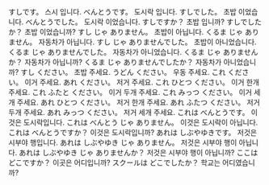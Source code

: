 すしです。	스시 입니다.
べんとうです。	도시락 입니다.
すしでした。	초밥 이었습니다.
べんとうでした。	도시락 이었습니다.
すしですか？	초밥 입니까?
すしでしたか？	초밥 이었습니까?
すし じゃ ありません。	초밥이 아닙니다.
くるま じゃ ありません。	자동차가 아닙니다.
すし じゃ ありませんでした。	초밥이 아니었습니다.
くるま じゃ ありませんでした。	자동차가 아니었습니다.
くるま じゃ ありませんか？	자동차가 아닙니까?
くるま じゃ ありませんでしたか？	자동차가 아니었습니까?
すし ください。	초밥 주세요.
うどん ください。	우동 주세요.
これ ください。	이거 주세요.
あれ ください。	저거 주세요.
これ ひとつ ください。	이거 한개 주세요.
これ ふたと ください。	이거 두개 주세요.
これ みっつ ください。	이거 세개 주세요.
あれ ひとつ ください。	저거 한개 주세요.
あれ ふたつ ください。	저거 두개 주세요.
あれ みっつ ください。	저거 세개 주세요.
これは べんとうです。	이것은 도시락입니다.
これは べんとう じゃ ありません。	이것은 도시락이 아닙니다.
これは べんとうですか？	이것은 도시락입니까?
あれは しぶやゆきです。	저것은 시부야 행입니다.
あれは しぶやゆき じゃ ありません。	저것은 시부야 행이 아닙니다.
あれは しぶやゆき じゃ ありませんか？	저것은 시부야 행이 아닙니까?
ここは どこですか？	이곳은 어디입니까?
スクールは どこでしたか？	학교는 어디였습니까?
